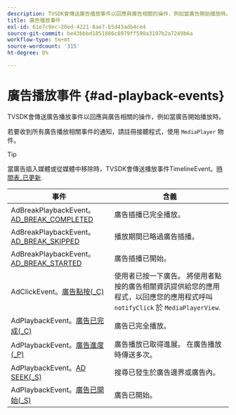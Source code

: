 ```yaml
---
description: TVSDK會傳送廣告播放事件以回應與廣告相關的操作，例如當廣告開始播放時。
title: 廣告播放事件
exl-id: 61e7c9ec-20ed-4221-8ae7-b5d43adb4ce4
source-git-commit: be43bbbd1051886c8979ff590a3197b2a7249b6a
workflow-type: tm+mt
source-wordcount: '315'
ht-degree: 0%

---
```


# 廣告播放事件 {#ad-playback-events}

TVSDK會傳送廣告播放事件以回應與廣告相關的操作，例如當廣告開始播放時。

若要收到所有廣告播放相關事件的通知，請註冊接聽程式，使用 `MediaPlayer` 物件。

>[!TIP]
>
>當廣告插入媒體或從媒體中移除時，TVSDK會傳送播放事件TimelineEvent。[時間表_已更新](https://help.adobe.com/en_US/primetime/api/psdk/asdoc-dhls_1.4/com/adobe/mediacore/events/TimelineEvent.html#TIMELINE_UPDATED).

| 事件 | 含義 |
|---|---|
| AdBreakPlaybackEvent。[AD_BREAK_COMPLETED](https://help.adobe.com/en_US/primetime/api/psdk/asdoc-dhls_1.4/com/adobe/mediacore/events/AdBreakPlaybackEvent.html#AD_BREAK_COMPLETED) | 廣告插播已完全播放。 |
| AdBreakPlaybackEvent。[AD_BREAK_SKIPPED](https://help.adobe.com/en_US/primetime/api/psdk/asdoc-dhls_1.4/com/adobe/mediacore/events/AdBreakPlaybackEvent.html#AD_BREAK_SKIPPED) | 播放期間已略過廣告插播。 |
| AdBreakPlaybackEvent。[AD_BREAK_STARTED](https://help.adobe.com/en_US/primetime/api/psdk/asdoc-dhls_1.4/com/adobe/mediacore/events/AdBreakPlaybackEvent.html#AD_BREAK_STARTED) | 廣告插播已開始。 |
| AdClickEvent。[廣告點按(_C)](https://help.adobe.com/en_US/primetime/api/psdk/asdoc-dhls_1.4/com/adobe/mediacore/events/AdClickEvent.html#AD_CLICK) | 使用者已按一下廣告。 將使用者點按的廣告相關資訊提供給您的應用程式，以回應您的應用程式呼叫 `notifyClick` 於 `MediaPlayerView`. |
| AdPlaybackEvent。[廣告已完成(_C)](https://help.adobe.com/en_US/primetime/api/psdk/asdoc-dhls_1.4/com/adobe/mediacore/events/AdPlaybackEvent.html#AD_COMPLETED) | 廣告已完全播放。 |
| AdPlaybackEvent。[廣告進度(_P)](https://help.adobe.com/en_US/primetime/api/psdk/asdoc-dhls_1.4/com/adobe/mediacore/events/AdPlaybackEvent.html#AD_PROGRESS) | 廣告播放已取得進展。 在廣告播放時傳送多次。 |
| AdPlaybackEvent。[AD SEEK(_S)](https://help.adobe.com/en_US/primetime/api/psdk/asdoc-dhls_1.4/com/adobe/mediacore/events/AdPlaybackEvent.html#AD_STARTED) | 搜尋已發生於廣告邊界或廣告內。 |
| AdPlaybackEvent。[廣告已開始(_S)](https://help.adobe.com/en_US/primetime/api/psdk/asdoc-dhls_1.4/com/adobe/mediacore/events/AdPlaybackEvent.html#AD_STARTED) | 廣告已開始。 |
